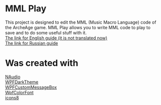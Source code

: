 # MML Play

This project is designed to edit the MML (Music Macro Language) code of the ArcheAge game. 
MML Play allows you to write MML code to play to save and to do some useful stuff with it.  
[The link for English guide (it is not translated now)](https://docs.google.com/document/d/1Lo73gb3iCe9qqDbr8DdoSu4WIT66udAz4M9u5-wYxBU/view)  
[The link for Russian guide](https://docs.google.com/document/d/1ozAsoaBGG-cnSGDgR5OzWqoLuq4lbAkMqXDMkY7gxOw/view)  

# Was created with 
[NAudio](https://github.com/naudio/NAudio)  
[WPFDarkTheme](https://github.com/AngryCarrot789/WPFDarkTheme)  
[WPFCustomMessageBox](https://github.com/evanwon/WPFCustomMessageBox)  
[WpfColorFont](https://github.com/sskodje/WpfColorFont)  
[icons8](https://icons8.com/)  
